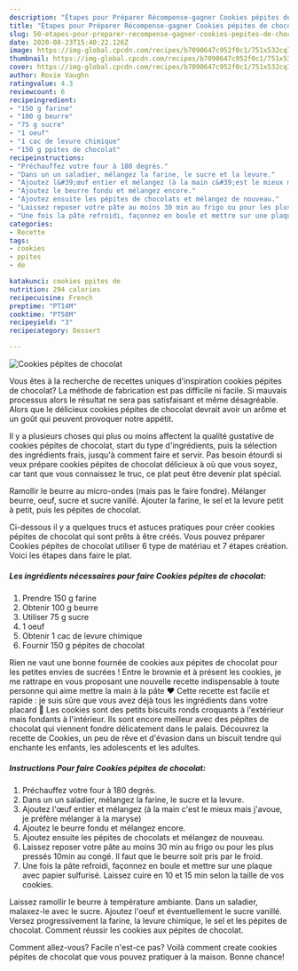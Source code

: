 ```yaml
---
description: "Étapes pour Préparer Récompense-gagner Cookies pépites de chocolat"
title: "Étapes pour Préparer Récompense-gagner Cookies pépites de chocolat"
slug: 50-etapes-pour-preparer-recompense-gagner-cookies-pepites-de-chocolat
date: 2020-08-23T15:40:22.126Z
image: https://img-global.cpcdn.com/recipes/b7090647c952f0c1/751x532cq70/cookies-pepites-de-chocolat-photo-principale-de-la-recette.jpg
thumbnail: https://img-global.cpcdn.com/recipes/b7090647c952f0c1/751x532cq70/cookies-pepites-de-chocolat-photo-principale-de-la-recette.jpg
cover: https://img-global.cpcdn.com/recipes/b7090647c952f0c1/751x532cq70/cookies-pepites-de-chocolat-photo-principale-de-la-recette.jpg
author: Roxie Vaughn
ratingvalue: 4.3
reviewcount: 6
recipeingredient:
- "150 g farine"
- "100 g beurre"
- "75 g sucre"
- "1 oeuf"
- "1 cac de levure chimique"
- "150 g ppites de chocolat"
recipeinstructions:
- "Préchauffez votre four à 180 degrés."
- "Dans un un saladier, mélangez la farine, le sucre et la levure."
- "Ajoutez l&#39;œuf entier et mélangez (à la main c&#39;est le mieux mais j&#39;avoue, je préfère mélanger à la maryse)"
- "Ajoutez le beurre fondu et mélangez encore."
- "Ajoutez ensuite les pépites de chocolats et mélangez de nouveau."
- "Laissez reposer votre pâte au moins 30 min au frigo ou pour les plus pressés 10min au congé. Il faut que le beurre soit pris par le froid."
- "Une fois la pâte refroidi, façonnez en boule et mettre sur une plaque avec papier sulfurisé. Laissez cuire en 10 et 15 min selon la taille de vos cookies."
categories:
- Recette
tags:
- cookies
- ppites
- de

katakunci: cookies ppites de 
nutrition: 294 calories
recipecuisine: French
preptime: "PT14M"
cooktime: "PT58M"
recipeyield: "3"
recipecategory: Dessert

---
```



![Cookies pépites de chocolat](https://img-global.cpcdn.com/recipes/b7090647c952f0c1/751x532cq70/cookies-pepites-de-chocolat-photo-principale-de-la-recette.jpg)

Vous êtes à la recherche de recettes uniques d'inspiration cookies pépites de chocolat? La méthode de fabrication est pas difficile ni facile. Si mauvais processus alors le résultat ne sera pas satisfaisant et même désagréable. Alors que le délicieux cookies pépites de chocolat devrait avoir un arôme et un goût qui peuvent provoquer notre appétit.

Il y a plusieurs choses qui plus ou moins affectent la qualité gustative de cookies pépites de chocolat, start du type d'ingrédients, puis la sélection des ingrédients frais, jusqu'à comment faire et servir. Pas besoin étourdi si veux prépare cookies pépites de chocolat délicieux à où que vous soyez, car tant que vous connaissez le truc, ce plat peut être devenir plat spécial.

Ramollir le beurre au micro-ondes (mais pas le faire fondre). Mélanger beurre, oeuf, sucre et sucre vanillé. Ajouter la farine, le sel et la levure petit à petit, puis les pépites de chocolat.


Ci-dessous il y a quelques trucs et astuces pratiques pour créer cookies pépites de chocolat qui sont prêts à être créés. Vous pouvez préparer Cookies pépites de chocolat utiliser 6 type de matériau et 7 étapes création. Voici les étapes dans faire le plat.

<!--inarticleads1-->

##### Les ingrédients nécessaires pour faire Cookies pépites de chocolat:

1. Prendre 150 g farine
1. Obtenir 100 g beurre
1. Utiliser 75 g sucre
1.  1 oeuf
1. Obtenir 1 cac de levure chimique
1. Fournir 150 g pépites de chocolat


Rien ne vaut une bonne fournée de cookies aux pépites de chocolat pour les petites envies de sucrées ! Entre le brownie et à présent les cookies, je me rattrape en vous proposant une nouvelle recette indispensable à toute personne qui aime mettre la main à la pâte ♥ Cette recette est facile et rapide : je suis sûre que vous avez déjà tous les ingrédients dans votre placard 🙂 Les cookies sont des petits biscuits ronds croquants à l&#39;extérieur mais fondants à l&#39;intérieur. Ils sont encore meilleur avec des pépites de chocolat qui viennent fondre délicatement dans le palais. Découvrez la recette de Cookies, un peu de rêve et d&#39;évasion dans un biscuit tendre qui enchante les enfants, les adolescents et les adultes. 

<!--inarticleads2-->

##### Instructions Pour faire Cookies pépites de chocolat:

1. Préchauffez votre four à 180 degrés.
1. Dans un un saladier, mélangez la farine, le sucre et la levure.
1. Ajoutez l&#39;œuf entier et mélangez (à la main c&#39;est le mieux mais j&#39;avoue, je préfère mélanger à la maryse)
1. Ajoutez le beurre fondu et mélangez encore.
1. Ajoutez ensuite les pépites de chocolats et mélangez de nouveau.
1. Laissez reposer votre pâte au moins 30 min au frigo ou pour les plus pressés 10min au congé. Il faut que le beurre soit pris par le froid.
1. Une fois la pâte refroidi, façonnez en boule et mettre sur une plaque avec papier sulfurisé. Laissez cuire en 10 et 15 min selon la taille de vos cookies.


Laissez ramollir le beurre à température ambiante. Dans un saladier, malaxez-le avec le sucre. Ajoutez l&#39;oeuf et éventuellement le sucre vanillé. Versez progressivement la farine, la levure chimique, le sel et les pépites de chocolat. Comment réussir les cookies aux pépites de chocolat. 


Comment allez-vous? Facile n'est-ce pas? Voilà comment create cookies pépites de chocolat que vous pouvez pratiquer à la maison. Bonne chance!
